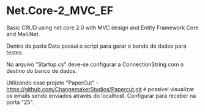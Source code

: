 # Net.Core-2_MVC_EF
Basic CRUD using net.core 2.0 with MVC design and Entity Framework Core and Mail.Net.


Dentro da pasta Data possui o script para gerar o bando de dados para testes.

No arquivo "Startup.cs" deve-se configurar a ConnectionString com o destino do banco de dados.

Utilizando esse projeto "PaperCut" - https://github.com/ChangemakerStudios/Papercut.git é possível visualizar os emails sendo enviados através do localhost. Configurar para receber na porta "25".



